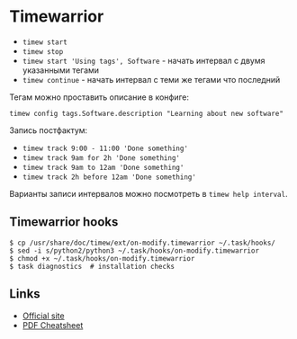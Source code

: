 # Timewarrior

* `timew start`
* `timew stop`
* `timew start 'Using tags', Software` - начать интервал с двумя указанными тегами
* `timew continue` - начать интервал с теми же тегами что последний

Тегам можно проставить описание в конфиге:
```
timew config tags.Software.description "Learning about new software"
```

Запись постфактум:
* `timew track 9:00 - 11:00 'Done something'`
* `timew track 9am for 2h 'Done something'`
* `timew track 9am to 12am 'Done something'`
* `timew track 2h before 12am 'Done something'`

Варианты записи интервалов можно посмотреть в `timew help interval`.

## Timewarrior hooks

```
$ cp /usr/share/doc/timew/ext/on-modify.timewarrior ~/.task/hooks/
$ sed -i s/python2/python3 ~/.task/hooks/on-modify.timewarrior
$ chmod +x ~/.task/hooks/on-modify.timewarrior
$ task diagnostics  # installation checks
```


## Links

* [Official site](https://timewarrior.net/)
* [PDF Cheatsheet](https://github.com/mkluge/timewcs)
